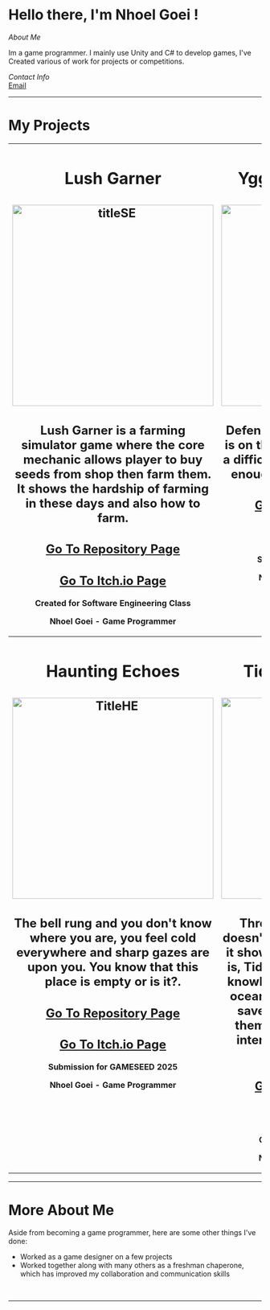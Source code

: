 # Hello there, I'm Nhoel Goei !
*About Me*<br>
<p>Im a game programmer. I mainly use Unity and C# to develop games, I've Created various of work for projects or competitions.</p>

*Contact Info*<br>
<a href="https://github.com/NGnolep/Lush-Garner">Email</a>


---
# My Projects
  <table width="100%"j>
    <tr>
      <th width="50%" height="400" valign="top"><h1>Lush Garner</h1>
        <h2><img width="400" height="400" alt="titleSE" src="https://github.com/NGnolep/Lush-Garner/blob/main/Assets/Assets/Lushgarner.gif"/></h2>
        <h2>Lush Garner is a farming simulator game where the core mechanic allows player to buy seeds from shop then farm them. It shows the hardship of farming in these days and also how to farm.</h2>
        <h2><a href="https://github.com/NGnolep/Lush-Garner">Go To Repository Page</a></h2>
        <h2><a href="">Go To Itch.io Page</a></h2>
        Created for Software Engineering Class
        <p>Nhoel Goei - Game Programmer</p>
      </th>
      <th width="50%" height="400" valign="top"><h1>Yggdrasil's Regrowth</h1>
        <h2><img width="400" height="400" alt="titleYGG" src="https://github.com/Nicholasdputra/Krisis-Waktu/blob/main/Assets/yqq.gif" /></h2>
        <h2>Defend the tree of yggdrasil that is on the process of healing after a difficult war. Are your hand fast enough to repel all the enemy?</h2>
        <h2><a href="https://github.com/Nicholasdputra/Krisis-Waktu">Go To Repository Page</a></h2>
        <h2><a href="https://nhoelg0203.itch.io/yggdrasils-regrowth">Go To Itch.io Page</a></h2>
        Submission for GAMESEED 2024
        <p>Nhoel Goei - Game Programmer</p>
      </th>
    </tr>
    <tr>
      <th width="50%" height="400" valign="top"><h1>Haunting Echoes</h1>
        <h2><img width="400" height="400" alt="TitleHE" src="https://github.com/NGnolep/ICDA---GameSeed/blob/main/Assets/Asset/HauntingEchoes.gif" /></h2>
        <h2>The bell rung and you don't know where you are, you feel cold everywhere and sharp gazes are upon you. You know that this place is empty or is it?.</h2>
        <h2><a href="https://github.com/NGnolep/ICDA---GameSeed">Go To Repository Page</a></h2>
        <h2><a href="https://lzyu5.itch.io/haunting-echoes">Go To Itch.io Page</a></h2>
        Submission for GAMESEED 2025
        <p>Nhoel Goei - Game Programmer</p>
      </th>
      <th width="50%" height="400" valign="top"><h1>Tides of Knowledge</h1>
        <h2><img width="400" height="400" alt="titleSGG" src="https://github.com/NGnolep/SGG/blob/main/Assets/SGG.gif"/></h2>
        <h2>Throughout the year people doesn't care about the ocean and it shows how polluted our ocean is, Tides of Knowledge provides knowledge about almost extinct oceanic animal that people can save by knowing facts about them. Knowing facts will help interest and this will help our ocean.</h2>
        <h2><a href="https://github.com/NGnolep/SGG">Go To Repository Page</a></h2>
        <h2><a href="https://nhoelg0203.itch.io/tides-of-knowledge">Go To Itch.io Page</a></h2>
        Created for Serious Game Class
        <p>Nhoel Goei - Game Programmer</p>
      </th>
    </tr>
  </table>

---

# More About Me
Aside from becoming a game programmer, here are some other things I've done:<br>
  - Worked as a game designer on a few projects<br>
  - Worked together along with many others as a freshman chaperone, which has improved my collaboration and communication skills<br>
<br>

---
